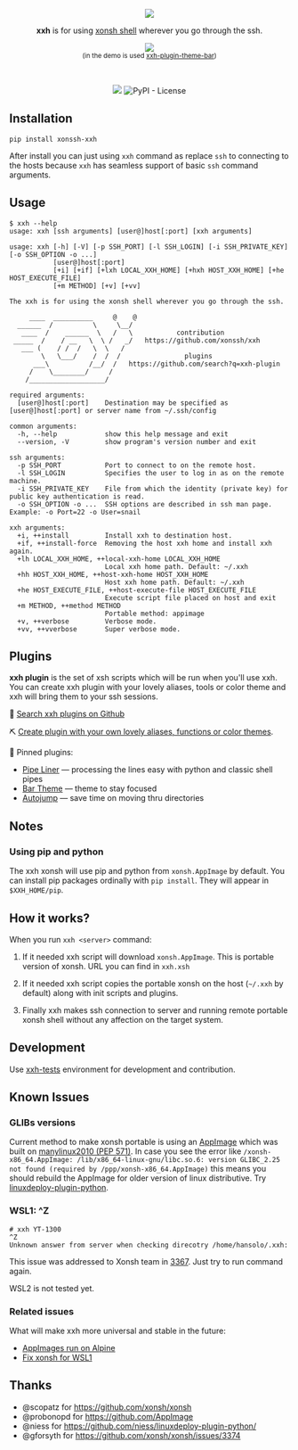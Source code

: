 <p align="center">
  <img src="https://avatars2.githubusercontent.com/u/57318034?s=60&v=4&"><br>
  <p align="center">
    <b>xxh</b> is for using <a href="https://xon.sh/">xonsh shell</a> wherever you go through the ssh.
  </p>
</p>
<p align="center">  
  <a href="https://asciinema.org/a/osSEzqnmH9pMYEZibNe2K7ZL7" target="_blank"><img src="https://asciinema.org/a/osSEzqnmH9pMYEZibNe2K7ZL7.svg"></a><br>
<sup>(in the demo is used <a href="https://github.com/xonssh/xxh-plugin-theme-bar">xxh-plugin-theme-bar</a>)</sup>
</p>
<br>
<p align="center">  
  <a href="https://pypi.org/project/xonssh-xxh/" target="_blank" alt="PyPI Latest Release"><img src="https://img.shields.io/pypi/v/xonssh-xxh.svg"></a>
 <img alt="PyPI - License" src="https://img.shields.io/pypi/l/xonssh-xxh">
  
</p>

## Installation
```
pip install xonssh-xxh
```
After install you can just using `xxh` command as replace `ssh` to connecting to the hosts because `xxh` has seamless support of basic `ssh` command arguments.

## Usage
```
$ xxh --help                                                                                                                                          
usage: xxh [ssh arguments] [user@]host[:port] [xxh arguments]

usage: xxh [-h] [-V] [-p SSH_PORT] [-l SSH_LOGIN] [-i SSH_PRIVATE_KEY] [-o SSH_OPTION -o ...] 
           [user@]host[:port]
           [+i] [+if] [+lxh LOCAL_XXH_HOME] [+hxh HOST_XXH_HOME] [+he HOST_EXECUTE_FILE] 
           [+m METHOD] [+v] [+vv]

The xxh is for using the xonsh shell wherever you go through the ssh. 

     ____  __________     @    @    
  ______  /          \     \__/     
   ____  /    ______  \   /   \           contribution
 _____  /    / __   \  \ /   _/   https://github.com/xonssh/xxh   
   ___ (    / /  /   \  \   /          
        \   \___/    /  /  /                plugins            
      ___\          /__/  /   https://github.com/search?q=xxh-plugin
     /    \________/     /                           
    /___________________/       

required arguments:
  [user@]host[:port]    Destination may be specified as [user@]host[:port] or server name from ~/.ssh/config

common arguments:
  -h, --help            show this help message and exit
  --version, -V         show program's version number and exit

ssh arguments:
  -p SSH_PORT           Port to connect to on the remote host.
  -l SSH_LOGIN          Specifies the user to log in as on the remote machine.
  -i SSH_PRIVATE_KEY    File from which the identity (private key) for public key authentication is read.
  -o SSH_OPTION -o ...  SSH options are described in ssh man page. Example: -o Port=22 -o User=snail

xxh arguments:
  +i, ++install         Install xxh to destination host.
  +if, ++install-force  Removing the host xxh home and install xxh again.
  +lh LOCAL_XXH_HOME, ++local-xxh-home LOCAL_XXH_HOME
                        Local xxh home path. Default: ~/.xxh
  +hh HOST_XXH_HOME, ++host-xxh-home HOST_XXH_HOME
                        Host xxh home path. Default: ~/.xxh
  +he HOST_EXECUTE_FILE, ++host-execute-file HOST_EXECUTE_FILE
                        Execute script file placed on host and exit
  +m METHOD, ++method METHOD
                        Portable method: appimage
  +v, ++verbose         Verbose mode.
  +vv, ++vverbose       Super verbose mode.
```

## Plugins

**xxh plugin** is the set of xsh scripts which will be run when you'll use xxh. You can create xxh plugin with your lovely aliases, tools or color theme and xxh will bring them to your ssh sessions.

🔎 [Search xxh plugins on Github](https://github.com/search?q=xxh-plugin&type=Repositories)

⛏️ [Create plugin with your own lovely aliases, functions or color themes](https://github.com/xonssh/xxh-plugin-sample).

📌 Pinned plugins:

* [Pipe Liner](https://github.com/xonssh/xxh-plugin-pipe-liner) — processing the lines easy with python and classic shell pipes
* [Bar Theme](https://github.com/xonssh/xxh-plugin-theme-bar) — theme to stay focused
* [Autojump](https://github.com/xonssh/xxh-plugin-autojump) — save time on moving thru directories

## Notes

### Using pip and python

The xxh xonsh will use pip and python from `xonsh.AppImage` by default. You can install pip packages ordinally with `pip install`. They will appear in `$XXH_HOME/pip`.

## How it works?

When you run `xxh <server>` command:

1. If it needed xxh script will download `xonsh.AppImage`. This is portable version of xonsh. URL you can find in `xxh.xsh`

2. If it needed xxh script copies the portable xonsh on the host (`~/.xxh` by default) along with init scripts and plugins.

3. Finally xxh makes ssh connection to server and running remote portable xonsh shell without any affection on the target system.

## Development
Use [xxh-tests](https://github.com/xonssh/xxh-tests) environment for development and contribution.

## Known Issues

### GLIBs versions

Current method to make xonsh portable is using an [AppImage](https://appimage.org/) which was built on [manylinux2010 (PEP 571)](https://github.com/niess/linuxdeploy-plugin-python/issues/12). In case you see the error like ``/xonsh-x86_64.AppImage: /lib/x86_64-linux-gnu/libc.so.6: version GLIBC_2.25 not found (required by /ppp/xonsh-x86_64.AppImage)`` this means you should rebuild the AppImage for older version of linux distributive. Try [linuxdeploy-plugin-python](https://github.com/niess/linuxdeploy-plugin-python/).

### WSL1: ^Z

```
# xxh YT-1300
^Z
Unknown answer from server when checking direcotry /home/hansolo/.xxh:
```
This issue was addressed to Xonsh team in [3367](https://github.com/xonsh/xonsh/issues/3367). Just try to run command again.

WSL2 is not tested yet.

### Related issues

What will make xxh more universal and stable in the future:
* [AppImages run on Alpine](https://github.com/AppImage/AppImageKit/issues/1015) 
* [Fix xonsh for WSL1](https://github.com/xonsh/xonsh/issues/3367)


## Thanks
* @scopatz for https://github.com/xonsh/xonsh
* @probonopd for https://github.com/AppImage
* @niess for https://github.com/niess/linuxdeploy-plugin-python/
* @gforsyth for https://github.com/xonsh/xonsh/issues/3374
